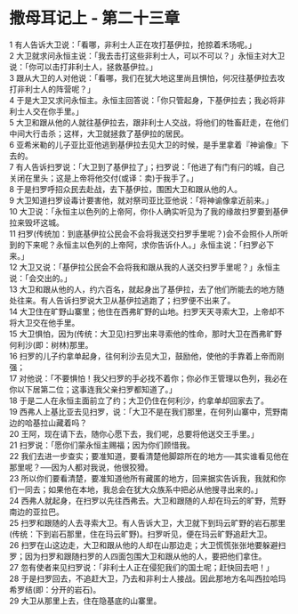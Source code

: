 # 撒母耳记上 - 第二十三章
  
 1 有人告诉大卫说：「看哪，非利士人正在攻打基伊拉，抢掠着禾场呢。」  
 2 大卫就求问永恒主说：「我去击打这些非利士人，可以不可以？」永恒主对大卫说：「你可以击打非利士人，拯救基伊拉。」  
 3 跟从大卫的人对他说：「看哪，我们在犹大地这里尚且惧怕，何况往基伊拉去攻打非利士人的阵营呢？」  
 4 于是大卫又求问永恒主。永恒主回答说：「你只管起身，下基伊拉去；我必将非利士人交在你手里。」  
 5 大卫和跟从他的人就往基伊拉去，跟非利士人交战，将他们的牲畜赶走，在他们中间大行击杀；这样，大卫就拯救了基伊拉的居民。  
 6 亚希米勒的儿子亚比亚他逃到基伊拉去见大卫的时候，是手里拿着『神谕像』下去的。  
 7 有人告诉扫罗说：「大卫到了基伊拉了」；扫罗说：「他进了有门有闩的城，自己关闭在里头；这是上帝将他交付(或译：卖)于我手了。」  
 8 于是扫罗呼招众民去赴战，去下基伊拉，围困大卫和跟从他的人。  
 9 大卫知道扫罗设毒计要害他，就对祭司亚比亚他说：「将神谕像拿近前来。」  
 10 大卫说：「永恒主以色列的上帝阿，你仆人确实听见为了我的缘故扫罗要到基伊拉来毁坏这城。  
 11 扫罗(传统加：到底基伊拉公民会不会将我送交扫罗手里呢？)会不会照仆人所听到的下来呢？永恒主以色列的上帝阿，求你告诉仆人。」永恒主说：「扫罗必下来。」  
 12 大卫又说：「基伊拉公民会不会将我和跟从我的人送交扫罗手里呢？」永恒主说：「会交出的。」  
 13 大卫和跟从他的人，约六百名，就起身出了基伊拉，去了他们所能去的地方随处往来。有人告诉扫罗说大卫从基伊拉逃跑了；扫罗便不出来了。  
 14 大卫住在旷野山寨里；他住在西弗旷野的山地。扫罗天天寻索大卫，上帝却不将大卫交在他手里。  
 15 大卫惧怕，因为(传统：大卫见)扫罗出来寻索他的性命，那时大卫在西弗旷野何利沙(即：树林)那里。  
 16 扫罗的儿子约拿单起身，往何利沙去见大卫，鼓励他，使他的手靠着上帝而刚强；  
 17 对他说：「不要惧怕！我父扫罗的手必找不着你；你必作王管理以色列，我必在你以下居第二位；这事连我父亲扫罗都知道了。」  
 18 于是二人在永恒主面前立了约；大卫仍住在何利沙，约拿单却回家去了。  
 19 西弗人上基比亚去见扫罗，说：「大卫不是在我们那里，在何列山寨中，荒野南边的哈基拉山藏着吗？  
 20 王阿，现在请下去，随你心愿下去，我们呢，总要将他送交王手里。」  
 21 扫罗说：「愿你们蒙永恒主赐福；因为你们顾惜我。  
 22 我们去进一步查实；要准知道，要看清楚他脚踪所在的地方──其实谁看见他在那里呢？──因为人都对我说，他很狡猾。  
 23 所以你们要看清楚，要准知道他所有藏匿的地方，回来据实告诉我，我就和你们一同去；如果他在本地，我总会在犹大众族系中把必从他搜寻出来的。」  
 24 西弗人就起身，在扫罗以先往西弗去。大卫和跟随的人却在玛云的旷野，荒野南边的亚拉巴。  
 25 扫罗和跟随的人去寻索大卫。有人告诉大卫，大卫就下到玛云旷野的岩石那里(传统：下到岩石那里，住在玛云旷野)。扫罗听见，便在玛云旷野追赶大卫。  
 26 扫罗在山这边走，大卫和跟从他的人却在山那边走；大卫慌慌张张地要躲避扫罗；因为扫罗和跟随扫罗的人四面包围大卫和跟从他的人，要把他们拿住。  
 27 忽有使者来见扫罗说：「非利士人正在侵犯我们的国土呢；赶快回去吧！」  
 28 于是扫罗回去，不追赶大卫，乃去和非利士人接战。因此那地方名叫西拉哈玛希罗结(即：分开的岩石)。  
 29 大卫从那里上去，住在隐基底的山寨里。